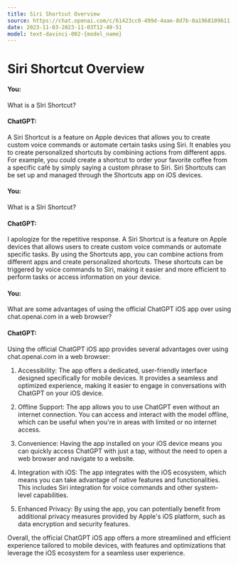 ```yaml
---
title: Siri Shortcut Overview
source: https://chat.openai.com/c/61423cc0-499d-4aae-8d7b-0a1968109611
date: 2023-11-03-2023-11-03T12-49-51
model: text-davinci-002-{model_name}
---
```


# Siri Shortcut Overview

#### You:
What is a SIri Shortcut?

#### ChatGPT:
A Siri Shortcut is a feature on Apple devices that allows you to create custom voice commands or automate certain tasks using Siri. It enables you to create personalized shortcuts by combining actions from different apps. For example, you could create a shortcut to order your favorite coffee from a specific café by simply saying a custom phrase to Siri. Siri Shortcuts can be set up and managed through the Shortcuts app on iOS devices.


#### You:
What is a SIri Shortcut?

#### ChatGPT:
I apologize for the repetitive response. A Siri Shortcut is a feature on Apple devices that allows users to create custom voice commands or automate specific tasks. By using the Shortcuts app, you can combine actions from different apps and create personalized shortcuts. These shortcuts can be triggered by voice commands to Siri, making it easier and more efficient to perform tasks or access information on your device.


#### You:
What are some advantages of using the official ChatGPT iOS app over using chat.openai.com in a web browser?

#### ChatGPT:
Using the official ChatGPT iOS app provides several advantages over using chat.openai.com in a web browser:

1. Accessibility: The app offers a dedicated, user-friendly interface designed specifically for mobile devices. It provides a seamless and optimized experience, making it easier to engage in conversations with ChatGPT on your iOS device.

2. Offline Support: The app allows you to use ChatGPT even without an internet connection. You can access and interact with the model offline, which can be useful when you're in areas with limited or no internet access.

3. Convenience: Having the app installed on your iOS device means you can quickly access ChatGPT with just a tap, without the need to open a web browser and navigate to a website.

4. Integration with iOS: The app integrates with the iOS ecosystem, which means you can take advantage of native features and functionalities. This includes Siri integration for voice commands and other system-level capabilities.

5. Enhanced Privacy: By using the app, you can potentially benefit from additional privacy measures provided by Apple's iOS platform, such as data encryption and security features.

Overall, the official ChatGPT iOS app offers a more streamlined and efficient experience tailored to mobile devices, with features and optimizations that leverage the iOS ecosystem for a seamless user experience.
